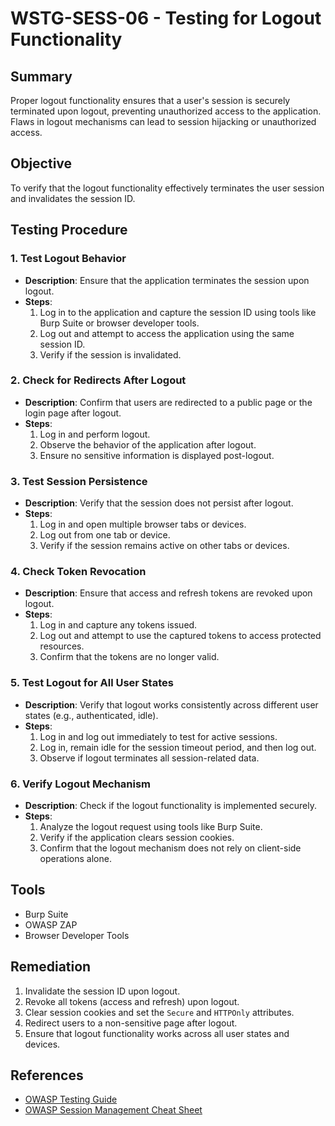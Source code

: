 # WSTG-SESS-06 - Testing for Logout Functionality

## Summary
Proper logout functionality ensures that a user's session is securely terminated upon logout, preventing unauthorized access to the application. Flaws in logout mechanisms can lead to session hijacking or unauthorized access.

## Objective
To verify that the logout functionality effectively terminates the user session and invalidates the session ID.

## Testing Procedure

### 1. Test Logout Behavior
- **Description**: Ensure that the application terminates the session upon logout.
- **Steps**:
  1. Log in to the application and capture the session ID using tools like Burp Suite or browser developer tools.
  2. Log out and attempt to access the application using the same session ID.
  3. Verify if the session is invalidated.

### 2. Check for Redirects After Logout
- **Description**: Confirm that users are redirected to a public page or the login page after logout.
- **Steps**:
  1. Log in and perform logout.
  2. Observe the behavior of the application after logout.
  3. Ensure no sensitive information is displayed post-logout.

### 3. Test Session Persistence
- **Description**: Verify that the session does not persist after logout.
- **Steps**:
  1. Log in and open multiple browser tabs or devices.
  2. Log out from one tab or device.
  3. Verify if the session remains active on other tabs or devices.

### 4. Check Token Revocation
- **Description**: Ensure that access and refresh tokens are revoked upon logout.
- **Steps**:
  1. Log in and capture any tokens issued.
  2. Log out and attempt to use the captured tokens to access protected resources.
  3. Confirm that the tokens are no longer valid.

### 5. Test Logout for All User States
- **Description**: Verify that logout works consistently across different user states (e.g., authenticated, idle).
- **Steps**:
  1. Log in and log out immediately to test for active sessions.
  2. Log in, remain idle for the session timeout period, and then log out.
  3. Observe if logout terminates all session-related data.

### 6. Verify Logout Mechanism
- **Description**: Check if the logout functionality is implemented securely.
- **Steps**:
  1. Analyze the logout request using tools like Burp Suite.
  2. Verify if the application clears session cookies.
  3. Confirm that the logout mechanism does not rely on client-side operations alone.

## Tools
- Burp Suite
- OWASP ZAP
- Browser Developer Tools

## Remediation
1. Invalidate the session ID upon logout.
2. Revoke all tokens (access and refresh) upon logout.
3. Clear session cookies and set the `Secure` and `HTTPOnly` attributes.
4. Redirect users to a non-sensitive page after logout.
5. Ensure that logout functionality works across all user states and devices.

## References
- [OWASP Testing Guide](https://owasp.org/www-project-web-security-testing-guide/)
- [OWASP Session Management Cheat Sheet](https://cheatsheetseries.owasp.org/cheatsheets/Session_Management_Cheat_Sheet.html)
